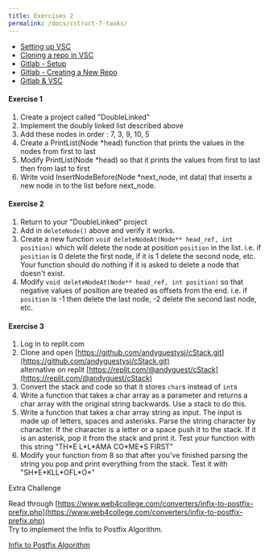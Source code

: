 ```yaml
---
title: Exercises 2
permalink: /docs/cstruct-7-tasks/
---
```


* [Setting up VSC](https://ysjprog03.netlify.app/docs/vsc/)  
* [Cloning a repo in VSC](https://ysjprog03.netlify.app/docs/vsc-cloning/)
* [Gitlab - Setup](https://ysjprog03.netlify.app/docs/gitlab-setup/)
* [Gitlab - Creating a New Repo](https://ysjprog03.netlify.app/docs/gitlab-save/)
* [Gitlab & VSC](https://ysjprog03.netlify.app/docs/gitlab-vsc/)


#### Exercise 1 

1. Create a project called "DoubleLinked"
2. Implement the doubly linked list described above
3. Add these nodes in order : 7, 3, 9, 10, 5
4. Create a PrintList(Node *head) function that prints the values in the nodes from first to last
5. Modify PrintList(Node *head) so that it prints the values from first to last then from last to first
6. Write void InsertNodeBefore(Node *next_node, int data) that inserts a new node in to the list before next_node.

#### Exercise 2

1. Return to your "DoubleLinked" project
2. Add in `deleteNode()` above and verify it works.
3. Create a new function `void deleteNodeAt(Node** head_ref, int position)` which will delete the node at position `position` in the list. i.e. if `position` is 0 delete the first node, if it is 1 delete the second node, etc. Your function should do nothing if it is asked to delete a node that doesn't exist.
4. Modify `void deleteNodeAt(Node** head_ref, int position)` so that negative values of position are treated as offsets from the end. i.e. if `position` is -1 then delete the last node, -2 delete the second last node, etc.

#### Exercise 3

1. Log in to replit.com
2. Clone and open [https://github.com/andyguestysj/cStack.git](https://github.com/andyguestysj/cStack.git)  
   alternative on replit [https://replit.com/@andyguest/cStack](https://replit.com/@andyguest/cStack)
3. Convert the stack and code so that it stores `char`s instead of `int`s
4. Write a function that takes a char array as a parameter and returns a char array with the original string backwards. Use a stack to do this.
5. Write a function that takes a char array string as input. The input is made up of letters, spaces and asterisks. Parse the string character by character. If the character is a letter or a space push it to the stack. If it is an asterisk, pop it from the stack and print it. Test your function with this string "TH\*E L\*L\*AMA CO\*ME\*S FIRST"
6. Modify your function from 8 so that after you've finished parsing the string you pop and print everything from the stack. Test it with "SH\*E\*KLL\*OFL\*O\*"

Extra Challenge

Read through [https://www.web4college.com/converters/infix-to-postfix-prefix.php](https://www.web4college.com/converters/infix-to-postfix-prefix.php)  
Try to implement the Infix to Postfix Algorithm.

[Infix to Postfix Algorithm](http://csis.pace.edu/~wolf/CS122/infix-postfix.htm)